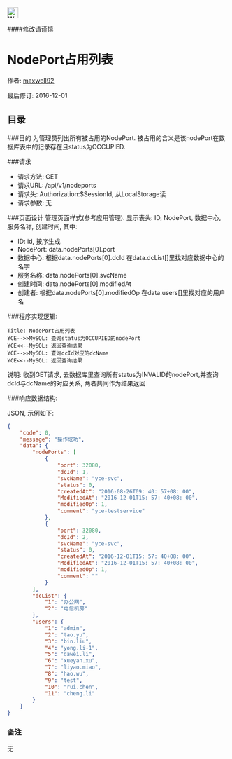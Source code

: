<img src="http://kubernetes.io/kubernetes/img/warning.png" alt="WARNING" width="25" height="25"> 

####修改请谨慎

NodePort占用列表
==============

作者: [maxwell92](https://github.com/maxwell92)

最后修订: 2016-12-01

目录
--------------
###目的
为管理员列出所有被占用的NodePort. 被占用的含义是该nodePort在数据库表中的记录存在且status为OCCUPIED.

###请求

* 请求方法: GET
* 请求URL: /api/v1/nodeports
* 请求头: Authorization:$SessionId, 从LocalStorage读 
* 请求参数: 无

###页面设计 
管理页面样式(参考应用管理). 显示表头: ID, NodePort, 数据中心, 服务名称, 创建时间, 其中:

* ID: id, 按序生成
* NodePort: data.nodePorts[0].port
* 数据中心: 根据data.nodePorts[0].dcId 在data.dcList[]里找对应数据中心的名字
* 服务名称: data.nodePorts[0].svcName
* 创建时间: data.nodePorts[0].modifiedAt 
* 创建者: 根据data.nodePorts[0].modifiedOp 在data.users[]里找对应的用户名

###程序实现逻辑:

```Sequence
Title: NodePort占用列表
YCE-->>MySQL: 查询status为OCCUPIED的nodePort
YCE<<--MySQL: 返回查询结果
YCE-->>MySQL: 查询dcId对应的dcName
YCE<<--MySQL: 返回查询结果
```

说明: 收到GET请求, 去数据库里查询所有status为INVALID的nodePort,并查询dcId与dcName的对应关系, 两者共同作为结果返回

###响应数据结构: 

JSON, 示例如下:

```json
{
    "code": 0,
    "message": "操作成功",
    "data": {
        "nodePorts": [
            {
                "port": 32080,
                "dcId": 1,
                "svcName": "yce-svc",
                "status": 0,
                "createdAt": "2016-08-26T09: 40: 57+08: 00",
                "ModifiedAt": "2016-12-01T15: 57: 40+08: 00",
                "modifiedOp": 1,
                "comment": "yce-testservice"
            },
            {
                "port": 32080,
                "dcId": 2,
                "svcName": "yce-svc",
                "status": 0,
                "createdAt": "2016-12-01T15: 57: 40+08: 00",
                "ModifiedAt": "2016-12-01T15: 57: 40+08: 00",
                "modifiedOp": 1,
                "comment": ""
            }
        ],
        "dcList": {
            "1": "办公网",
            "2": "电信机房"
        },
        "users": {
            "1": "admin",
            "2": "tao.yu",
            "3": "bin.liu",
            "4": "yong.li-1",
            "5": "dawei.li",
            "6": "xueyan.xu",
            "7": "liyao.miao",
            "8": "hao.wu",
            "9": "test",
            "10": "rui.chen",
            "11": "cheng.li"
        }
    }
} 
```
### 备注
无
